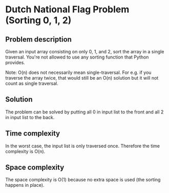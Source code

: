 # Dutch National Flag Problem (Sorting 0, 1, 2)
## Problem description
Given an input array consisting on only 0, 1, and 2, sort the array in a single traversal. You're not allowed to use any sorting function that Python provides.

Note: O(n) does not necessarily mean single-traversal. For e.g. if you traverse the array twice, that would still be an O(n) solution but it will not count as single traversal.

## Solution
The problem can be solved by putting all 0 in input list to the front and all 2 in input list to the back.

## Time complexity
In the worst case, the input list is only traversed once. Therefore the time complexity is O(n).

## Space complexity
The space complexity is O(1) because no extra space is used (the sorting happens in place).
